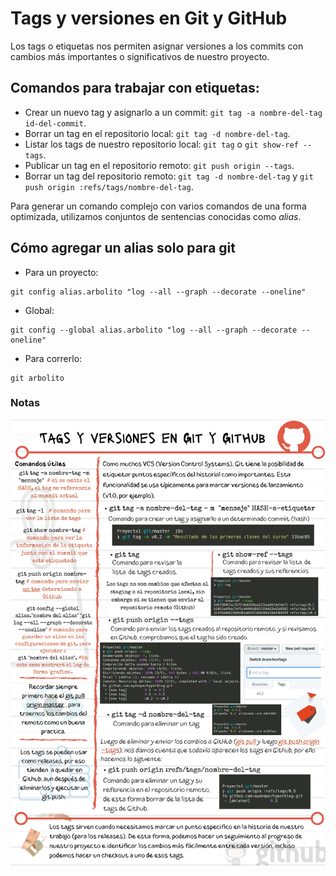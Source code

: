 # Tags y versiones en Git y GitHub

Los tags o etiquetas nos permiten asignar versiones a los commits con cambios más importantes o significativos de nuestro proyecto.

## Comandos para trabajar con etiquetas:

- Crear un nuevo tag y asignarlo a un commit: ```git tag -a nombre-del-tag id-del-commit```.
- Borrar un tag en el repositorio local: ```git tag -d nombre-del-tag```.
- Listar los tags de nuestro repositorio local: ```git tag``` o ```git show-ref --tags```.
- Publicar un tag en el repositorio remoto: ```git push origin --tags```.
- Borrar un tag del repositorio remoto: ```git tag -d nombre-del-tag``` y ```git push origin :refs/tags/nombre-del-tag```.

Para generar un comando complejo con varios comandos de una forma optimizada, utilizamos conjuntos de sentencias conocidas como *alias*.

## Cómo agregar un alias solo para git

- Para un proyecto:

```
git config alias.arbolito "log --all --graph --decorate --oneline"
```

- Global:

```
git config --global alias.arbolito "log --all --graph --decorate --oneline"
```

- Para correrlo:

```
git arbolito
```

### Notas

![Notas de clase](./img/clase23-notas.png)

